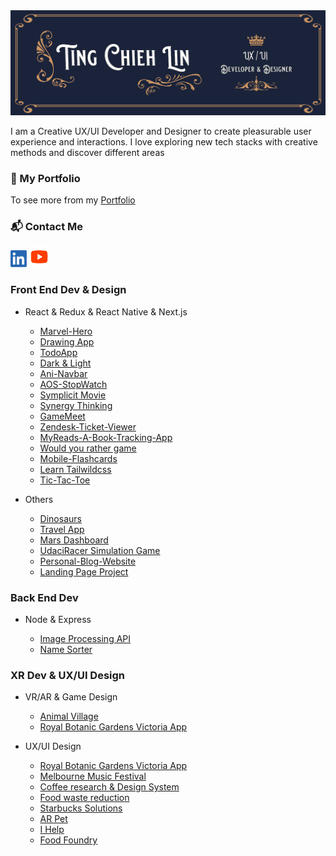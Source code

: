 <img src='./img/TCL-header.png' alt='TCL-header'/>

I am a Creative UX/UI Developer and Designer to create pleasurable user experience and interactions. I love exploring
new tech stacks with creative methods and discover different areas

### 💼 My Portfolio

To see more from my [Portfolio](https://tingchiehlin.com/)

### 📬 Contact Me

<div align="left">
    <a href="https://www.linkedin.com/in/cooloojayoo/" title="Linked-in"><img src='./img/linkedIn.png' alt='linkedIn' width="26" height="27"/></a>
    <a href="https://www.youtube.com/channel/UC1rMgKD4Rn-7aVcymjlvhfQ" title="Youtube"><img src='./img/youtube.png' alt='youtube' width="32" height="33"/></a>
</div>

### Front End Dev & Design

- React & Redux & React Native & Next.js

    - [Marvel-Hero](https://github.com/TingChiehLin/marvel-hero)
    - [Drawing App](https://github.com/TingChiehLin/drawing-board)
    - [TodoApp](https://github.com/TingChiehLin/todoapp)
    - [Dark & Light](https://github.com/TingChiehLin/darkmode-toggle)
    - [Ani-Navbar](https://github.com/TingChiehLin/navbar-ani)
    - [AOS-StopWatch](https://github.com/TingChiehLin/aos-stopwatch)
    - [Symplicit Movie](https://github.com/TingChiehLin/movie-symplicit)
    - [Synergy Thinking](https://synergy-thinking.vercel.app/)
    - [GameMeet](https://gamemeet.vercel.app/)
    - [Zendesk-Ticket-Viewer](https://github.com/TingChiehLin/Zendesk-TicketViewer)
    - [MyReads-A-Book-Tracking-App](https://github.com/TingChiehLin/MyReads-A-Book-Tracking-App)
    - [Would you rather game](https://github.com/TingChiehLin/Would-You-Rather-Game)
    - [Mobile-Flashcards](https://github.com/TingChiehLin/Mobile-Flashcards)
    - [Learn Tailwildcss](https://github.com/TingChiehLin/learn-tailwildcss)
    - [Tic-Tac-Toe](https://github.com/TingChiehLin/Tic-Tac-Toe)

- Others

    - [Dinosaurs](https://github.com/TingChiehLin/Dinosaurs)
    - [Travel App](https://github.com/TingChiehLin/Travel-App)
    - [Mars Dashboard](https://github.com/TingChiehLin/Mars-Dashboard)
    - [UdaciRacer Simulation Game](https://github.com/TingChiehLin/UdaciRacer-Sim)
    - [Personal-Blog-Website](https://github.com/TingChiehLin/Personal-Blog-Website)
    - [Landing Page Project](https://github.com/TingChiehLin/Landing-Page)

### Back End Dev

- Node & Express

    - [Image Processing API](https://github.com/TingChiehLin/image-processing-api)
    - [Name Sorter](https://github.com/TingChiehLin/name-sorter)

### XR Dev & UX/UI Design

- VR/AR & Game Design

    - [Animal Village](https://tingchiehlin.com/animalvillage)
    - [Royal Botanic Gardens Victoria App](https://tingchiehlin.com/royalbotanicgarden)

- UX/UI Design

    - [Royal Botanic Gardens Victoria App](https://tingchiehlin.com/royalbotanicgarden)
    - [Melbourne Music Festival](https://tingchiehlin.com/musicfestival)
    - [Coffee research & Design System](https://tingchiehlin.com/coffeeresearch)
    - [Food waste reduction](https://tingchiehlin.com/foodwaste)
    - [Starbucks Solutions](https://tingchiehlin.com/startbucks)
    - [AR Pet](https://tingchiehlin.com/arpet)
    - [I Help](https://tingchiehlin.com/ihelp)
    - [Food Foundry](https://tingchiehlin.com/foodfoundry)

